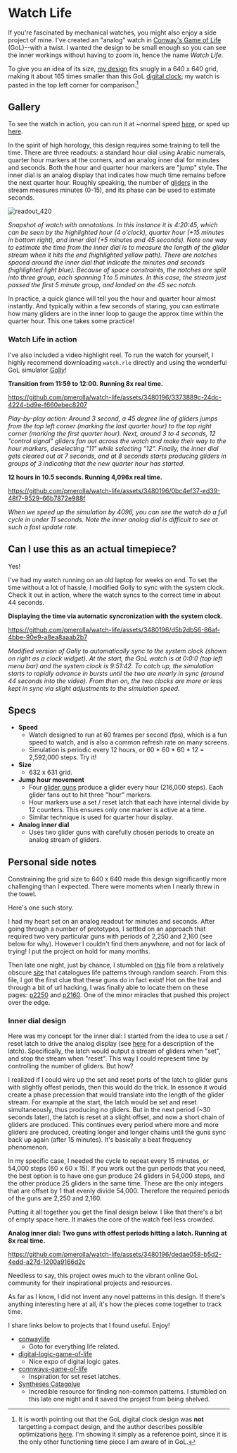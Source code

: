 # Watch Life

If you're fascinated by mechanical watches, you might also enjoy a side project of mine. I've created an "analog" watch in [Conway's Game of Life](https://en.wikipedia.org/wiki/Conway%27s_Game_of_Life) (GoL)--with a twist. I wanted the design to be small enough so you can see the inner workings without having to zoom in, hence the name *Watch Life*. 

To give you an idea of its size, [my design](https://copy.sh/life/?gist=5368d00b4e8329109a0af23dfdc85829&step=4) fits snugly in a 640 x 640 grid, making it about 165 times smaller than this GoL [digital clock](https://copy.sh/life/?gist=ca8ca84fd5f6ff82c29f7804061f547b&step=512); my watch is pasted in the top left corner for comparison.[^1]

## Gallery

To see the watch in action, you can run it at ~normal speed [here](https://copy.sh/life/?gist=5368d00b4e8329109a0af23dfdc85829&step=4), or sped up [here](https://copy.sh/life/?gist=5368d00b4e8329109a0af23dfdc85829&step=4096).

In the spirit of high horology, this design requires some training to tell the time. There are three readouts: a standard hour dial using Arabic numerals, quarter hour markers at the corners, and an analog inner dial for minutes and seconds. Both the hour and quarter hour markers are "jump" style. The inner dial is an analog display that indicates how much time remains before the next quarter hour. Roughly speaking, the number of [gliders](https://conwaylife.com/wiki/Glider) in the stream measures minutes (0-15), and its phase can be used to estimate seconds.

![readout_420](https://github.com/pmerolla/watch-life/assets/3480196/a8c86a86-8bad-497e-958b-eee63aa82713)

*Snapshot of watch with annotations. In this instance it is 4:20:45, which can be seen by the highlighted hour (4 o'clock), quarter hour (+15 minutes in bottom right), and inner dial (+5 minutes and 45 seconds). Note one way to estimate the time from the inner dial is to measure the length of the glider stream when it hits the end (highlighted yellow path). There are notches spaced around the inner dial that indicate the minutes and seconds (highlighted light blue). Because of space constraints, the notches are split into three group, each spanning 1 to 5 minutes. In this case, the stream just passed the first 5 minute group, and landed on the 45 sec notch.*

In practice, a quick glance will tell you the hour and quarter hour almost instantly. And typically within a few seconds of staring, you can estimate how many gliders are in the inner loop to gauge the approx time within the quarter hour. This one takes some practice!

### Watch Life in action

I've also included a video highlight reel. To run the watch for yourself, I highly recommend downloading `watch.rle` directly and using the wonderful GoL simulator [Golly](https://golly.sourceforge.io/)!

**Transition from 11:59 to 12:00. Running 8x real time.**

https://github.com/pmerolla/watch-life/assets/3480196/3373889c-24dc-4224-bd9e-f660ebec8207

*Play-by-play action: Around 3 second, a 45 degree line of gliders jumps from the top left corner (marking the last quarter hour) to the top right corner (marking the first quarter hour). Next, around 3 to 4 seconds, 12 "control signal" gliders fan out across the watch and make their way to the hour markers, deselecting "11" while selecting "12". Finally, the inner dial gets cleared out at 7 seconds, and at 8 seconds starts producing gliders in groups of 3 indicating that the new quarter hour has started.*

**12 hours in 10.5 seconds. Running 4,096x real time.**

https://github.com/pmerolla/watch-life/assets/3480196/0bc4ef37-ed39-48f7-9529-66b7872e988f

*When we speed up the simulation by 4096, you can see the watch do a full cycle in under 11 seconds. Note the inner analog dial is difficult to see at such a fast update rate.*

## Can I use this as an actual timepiece?

Yes! 

I've had my watch running on an old laptop for weeks on end. To set the time without a lot of hassle, I modified Golly to sync with the system clock. Check it out in action, where the watch syncs to the correct time in about 44 seconds.

**Displaying the time via automatic syncronization with the system clock.**

https://github.com/pmerolla/watch-life/assets/3480196/d5b2db56-86af-4bbe-90e9-a8ea8aaab2b7

*Modified version of Golly to automatically sync to the system clock (shown on right as a clock widget). At the start, the GoL watch is at 0:0:0 (top left menu bar) and the system clock is 9:51:42. To catch up, the simulation starts to rapidly advance in bursts until the two are nearly in sync (around 44 seconds into the video). From then on, the two clocks are more or less kept in sync via slight adjustments to the simulation speed.*

## Specs

* **Speed**
  * Watch designed to run at 60 frames per second (fps), which is a fun speed to watch, and is also a common refresh rate on many screens. 
  * Simulation is periodic every 12 hours, or 60 * 60 * 60 * 12 = 2,592,000 steps. Try it!
* **Size**
  * 632 x 631 grid.
* **Jump hour movement**
  * Four [glider guns](https://en.wikipedia.org/wiki/Gun_(cellular_automaton)) produce a glider every hour (216,000 steps). Each glider fans out to hit three "hour" markers.
  * Hour markers use a set / reset latch that each have internal divide by 12 counters. This ensures only one marker is active at a time.
  * Similar technique is used for quarter hour display.
* **Analog inner dial**
  * Uses two glider guns with carefully chosen periods to create an analog stream of gliders.

## Personal side notes

Constraining the grid size to 640 x 640 made this design significantly more challenging than I expected. There were moments when I nearly threw in the towel. 

Here's one such story. 

I had my heart set on an analog readout for minutes and seconds. After going through a number of prototypes, I settled on an approach that required two very particular guns with periods of 2,250 and 2,160 (see below for why). However I couldn't find them anywhere, and not for lack of trying! I put the project on hold for many months.

Then late one night, just by chance, I stumbled on [this](https://catagolue.hatsya.com/textcensus/b3s23/synthesis-costs/gun) file from a relatively obscure [site]([https://catagolue.hatsya.com/textcensus/b3s23/synthesis-costs/gun](https://catagolue.hatsya.com/home)) that catalogues life patterns through random search. From this file, I got the first clue that these guns do in fact exist! Hot on the trail and through a bit of url hacking, I was finally able to locate them on these pages: [p2250](https://catagolue.hatsya.com/census/b3s23/synthesis-costs/gun?offset=1600) and [p2160](https://catagolue.hatsya.com/census/b3s23/synthesis-costs/gun?offset=2300). One of the minor miracles that pushed this project over the edge.

### Inner dial design ###

Here was my concept for the inner dial: I started from the idea to use a set / reset latch to drive the analog display (see [here](https://www.alanzucconi.com/2020/10/13/conways-game-of-life/) for a description of the latch). Specifically, the latch would output a stream of gliders when "set", and stop the stream when "reset". This way I could represent time by controlling the number of gliders. But how?

I realized if I could wire up the set and reset ports of the latch to glider guns with slightly offest periods, then this would do the trick. In essence it would create a phase precession that would translate into the length of the glider stream. For example at the start, the latch would be set and reset simultaneously, thus producing no gliders. But in the next period (~30 seconds later), the latch is reset at a slight offset, and now a short chain of gliders are produced. This continues every period where more and more gliders are produced, creating longer and longer chains until the guns sync back up again (after 15 minutes). It's basically a beat frequency phenomenon.

In my specific case, I needed the cycle to repeat every 15 minutes, or 54,000 steps (60 x 60 x 15). If you work out the gun periods that you need, the best option is to have one gun produce 24 gliders in 54,000 steps, and the other produce 25 gliders in the same time. These are the only integers that are offset by 1 that evenly divide 54,000. Therefore the required periods of the guns are 2,250 and 2,160. 

Putting it all together you get the final design below. I like that there's a bit of empty space here. It makes the core of the watch feel less crowded.

**Analog inner dial: Two guns with offest periods hitting a latch. Running at 8x real time.**

https://github.com/pmerolla/watch-life/assets/3480196/dedae058-b5d2-4edd-a27d-1200a9166d2c

Needless to say, this project owes much to the vibrant online GoL community for their inspirational projects and resources. 

As far as I know, I did not invent any novel patterns in this design. If there's anything interesting here at all, it's how the pieces come together to track time.

I share links below to projects that I found useful. Enjoy!

- [conwaylife](https://conwaylife.com/wiki/)
  - Goto for everything life related.
- [digital-logic-game-of-life](https://nicholas.carlini.com/writing/2020/digital-logic-game-of-life.html)
  - Nice expo of digital logic gates.
- [connways-game-of-life](https://www.alanzucconi.com/2020/10/13/conways-game-of-life/)
  - Inspiration for set reset latches.
- [Syntheses Catagolue](https://catagolue.hatsya.com/syntheses)
  - Incredible resource for finding non-common patterns. I stumbled on this late one night and it saved the project from being shelved.

[^1]: It is worth pointing out that the GoL digital clock design was **not** targetting a compact design, and the author describes possible optimizations [here](https://codegolf.stackexchange.com/questions/88783/build-a-digital-clock-in-conways-game-of-life). I'm showing it simply as a reference point, since it is the only other functioning time piece I am aware of in GoL.
